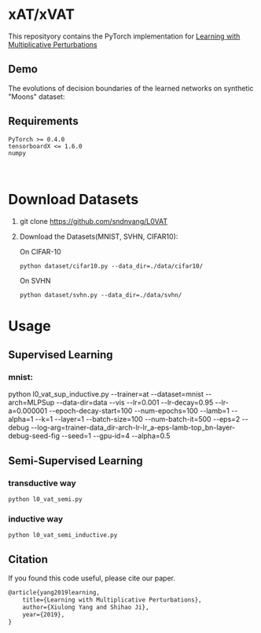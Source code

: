 # xAT/xVAT

This reposityory contains the PyTorch implementation for [Learning with Multiplicative Perturbations](https://arxiv.org/abs/1912.01810)



## Demo

The evolutions of decision boundaries of the learned networks on synthetic "Moons" dataset:





## Requirements

    PyTorch >= 0.4.0
    tensorboardX <= 1.6.0
    numpy


​    
# Download Datasets

1. git clone https://github.com/sndnyang/L0VAT 

2. Download the Datasets(MNIST, SVHN, CIFAR10):
   
   On CIFAR-10
   
   ```
   python dataset/cifar10.py --data_dir=./data/cifar10/
   ```
   
   On SVHN
   
   ```
   python dataset/svhn.py --data_dir=./data/svhn/
   ```
# Usage

## Supervised Learning

### mnist:

python l0_vat_sup_inductive.py --trainer=at --dataset=mnist --arch=MLPSup --data-dir=data --vis --lr=0.001 --lr-decay=0.95 --lr-a=0.000001 --epoch-decay-start=100 --num-epochs=100 --lamb=1  --alpha=1 --k=1 --layer=1 --batch-size=100 --num-batch-it=500 --eps=2 --debug --log-arg=trainer-data_dir-arch-lr-lr_a-eps-lamb-top_bn-layer-debug-seed-fig --seed=1 --gpu-id=4 --alpha=0.5



## Semi-Supervised Learning


### transductive way

    python l0_vat_semi.py

### inductive way

    python l0_vat_semi_inductive.py



## Citation

If you found this code useful, please cite our paper.

```latex
@article{yang2019learning,
	title={Learning with Multiplicative Perturbations},
	author={Xiulong Yang and Shihao Ji},
	year={2019},
}
```

​    

